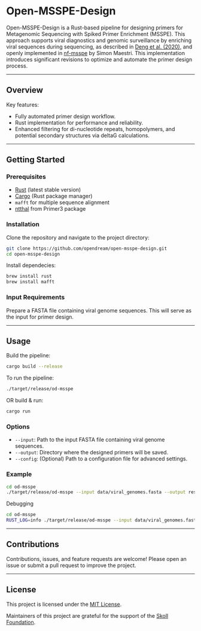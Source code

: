 # Open-MSSPE-Design

Open-MSSPE-Design is a Rust-based pipeline for designing primers for Metagenomic Sequencing with Spiked Primer Enrichment (MSSPE). This approach supports viral diagnostics and genomic surveillance by enriching viral sequences during sequencing, as described in [Deng et al. (2020)](https://doi.org/10.1038/s41564-019-0637-9), and openly implemented in [nf-msspe](https://github.com/MaestSi/nf-msspe) by Simon Maestri. This implementation introduces significant revisions to optimize and automate the primer design process.

---

## Overview

Key features:
- Fully automated primer design workflow.
- Rust implementation for performance and reliability.
- Enhanced filtering for di-nucleotide repeats, homopolymers, and potential secondary structures via deltaG calculations.

---

## Getting Started

### Prerequisites
- [Rust](https://www.rust-lang.org/tools/install) (latest stable version)
- [Cargo](https://crates.io/) (Rust package manager)
- `mafft` for multiple sequence alignment
- [ntthal](https://manpages.debian.org/testing/primer3/ntthal.1.en.html) from Primer3 package

### Installation
Clone the repository and navigate to the project directory:
```bash
git clone https://github.com/opendream/open-msspe-design.git
cd open-msspe-design
```

Install dependecies:
```bash
brew install rust
brew install mafft
```

### Input Requirements
Prepare a FASTA file containing viral genome sequences. This will serve as the input for primer design.

---

## Usage

Build the pipeline:
```bash
cargo build --release
```

To run the pipeline:
```bash
./target/release/od-msspe
```
 OR build & run:
```bash
cargo run
```

### Options
- `--input`: Path to the input FASTA file containing viral genome sequences.
- `--output`: Directory where the designed primers will be saved.
- `--config`: (Optional) Path to a configuration file for advanced settings.

### Example
```bash
cd od-msspe
./target/release/od-msspe --input data/viral_genomes.fasta --output results/msspe_primers.csv
```

Debugging
```bash
cd od-msspe
RUST_LOG=info ./target/release/od-msspe --input data/viral_genomes.fasta --output results/msspe_primers.csv
```

---

## Contributions
Contributions, issues, and feature requests are welcome! Please open an issue or submit a pull request to improve the project.

---

## License
This project is licensed under the [MIT License](LICENSE).

Maintainers of this project are grateful for the support of the [Skoll Foundation](https://skoll.org/).
